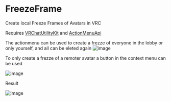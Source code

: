 # FreezeFrame
Create local Freeze Frames of Avatars in VRC


Requires [VRChatUtilityKit](https://github.com/loukylor/VRC-Mods/tree/main/VRChatUtilityKit) and [ActionMenuApi](https://github.com/gompocp/ActionMenuApi)


The actionmenu can be used to create a frezze of everyone in the lobby or only yourself, and all can be eleted again
![image](https://user-images.githubusercontent.com/20169013/133785941-e47c76fa-29da-4fbe-9398-80d9e0a4424a.png)


To only create a frezze of a remoter avatar a button in the context menu can be used


![image](https://user-images.githubusercontent.com/20169013/133578854-123de7e1-bd1f-4f6d-91a1-bb1147fa7593.png)

Result


![image](https://user-images.githubusercontent.com/20169013/133579280-e71542a7-4c35-42b9-86e1-38ecd11edad3.png)
